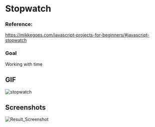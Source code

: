 # Stopwatch

### Reference:
https://mikkegoes.com/javascript-projects-for-beginners/#javascript-stopwatch

### Goal
Working with time

## GIF
![stopwatch](https://user-images.githubusercontent.com/21283020/214323265-df0b9390-ab13-47b7-8a72-e848e136bd49.gif)

## Screenshots
![Result_Screenshot](https://user-images.githubusercontent.com/21283020/214323407-2331f020-2a8a-4c26-a8dc-4bc5d00462b5.jpg)

